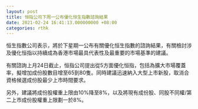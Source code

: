```yaml
---
layout: post
title: 恒指公司下周一公布優化恒生指數諮詢結果
date: 2021-02-24 16:41:13.000000000 +08:00
categories: rthk
---
```


恒生指數公司表示，將於下星期一公布有關優化恒生指數的諮詢結果，有關檢討涉及優化恒指以持續成為香港市場最具代表性及最重要的市場基準的建議。

有關諮詢上月24日截止，恒指公司提出從5方面優化恒指，包括為擴大市場覆蓋率，擬增加成份股數目增至65到80隻。同時建議迅速納入大型上市新股，取消合資格候選成份股最少上市時間要求。

另外，建議將成份股權重上限由10%降至8%，以及將現有成份股、同股不同權/第二上市成份股權重上限劃一於8%。
